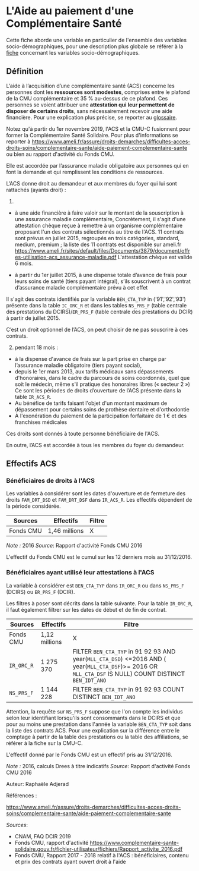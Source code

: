 # L'Aide au paiement d'une Complémentaire Santé 


Cette fiche aborde une variable en particulier de l'ensemble des variables socio-démographiques, pour une description plus globale se référer à la [fiche](../fiches/variables_sociodemo.md) 
concernant les variables socio-démographiques. 

## Définition 

L’aide à l’acquisition d’une complémentaire santé (ACS) 
concerne les personnes dont les **ressources sont modestes**, comprises entre le plafond de la CMU complémentaire et 35 % au-dessus de ce plafond. Ces personnes se voient attribuer une **attestation qui leur permettent de disposer de certains droits**, sans nécessairement recevoir une aide financière.
Pour une explication plus précise, se reporter au [glossaire](../glossaire/ACS.md).

Notez qu'à partir du 1er novembre 2019, l'ACS et la CMU-C fusionnent pour former la Complémentaire Santé Solidaire. 
Pour plus d'informations se reporter à <https://www.ameli.fr/assure/droits-demarches/difficultes-acces-droits-soins/complementaire-sante/aide-paiement-complementaire-sante>
ou bien au rapport d'activité du Fonds CMU.

Elle est accordée par l’assurance maladie obligatoire aux personnes qui en font la demande et qui remplissent les conditions de ressources.

L’ACS donne droit au demandeur et aux membres du foyer qui lui sont rattachés (ayants droit) :

1.  
-  à une aide financière à faire valoir sur le montant de la souscription à une assurance maladie complémentaire,
Concrètement, il s'agit d'une attestation chèque reçue à remettre à un organisme complémentaire proposant 
l'un des contrats sélectionnés au titre de l'ACS. 11 contrats sont prévus en juillet 2015,
regroupés en trois catégories, standard, medium, premium ; la liste des 11 contrats est disponible sur ameli.fr 
<https://www.ameli.fr/sites/default/files/Documents/3879/document/offres-utilisation-acs_assurance-maladie.pdf>
L'attestation chèque est valide 6 mois.

- à partir du 1er juillet 2015, à une dispense totale d’avance de frais pour leurs soins de santé (tiers payant intégral), 
s’ils souscrivent à un contrat d’assurance maladie complémentaire prévu à cet effet 

Il s'agit des contrats identifiés par la variable `BEN_CTA_TYP` in ('91','92','93') présente dans la table `IC_ORC_R` et dans les tables `NS_PRS_F` (table
centrale des prestations du DCIRS)/`ER_PRS_F` (table centrale des prestations du DCIR) à partir de juillet 2015.

C’est un droit optionnel de l’ACS, on peut choisir de ne pas souscrire à ces contrats.

2. pendant 18 mois :
 
- à la dispense d'avance de frais sur la part prise en charge par l’assurance maladie obligatoire (tiers payant social),
- depuis le 1er mars 2013, aux tarifs médicaux sans dépassements d'honoraires,  dans le cadre du parcours de soins coordonnés,
quel que soit le médecin, même s'il pratique des honoraires libres (« secteur 2 »)
Ce sont les périodes de droits d’ouverture de l’ACS présente dans la table `IR_ACS_R`. 
- Au bénéfice de tarifs faisant l'objet d'un montant maximum de dépassement pour certains soins de prothèse dentaire et d'orthodontie
- À l'exonération du paiement de la participation forfaitaire de 1 € et des franchises médicales

Ces droits sont donnés à toute personne bénéficiaire de l'ACS.

En outre, l’ACS est accordée à tous les membres du foyer du demandeur. 


## Effectifs ACS

### Bénéficiaires de droits à l'ACS

Les variables à considérer sont les dates d'ouverture et de fermeture des droits `FAM_DRT_DSD` et `FAM_DRT_DSF` dans `IR_ACS_R`. 
Les effectifs dépendent de la période considérée.

| Sources | Effectifs | Filtre |
| ---------| -------- | ----- |
| Fonds CMU | 1,46 millions| X |

*Note :* 2016
*Source*: Rapport d'activité Fonds CMU 2016

L'effectif du Fonds CMU est le cumul sur les 12 derniers mois au 31/12/2016. 


### Bénéficiaires ayant utilisé leur attestations à l'ACS

La variable à considérer est `BEN_CTA_TYP` dans `IR_ORC_R` ou dans `NS_PRS_F` (DCIRS) ou `ER_PRS_F` (DCIR). 

Les filtres à poser sont décrits dans la table suivante.
Pour la table `IR_ORC_R`, il faut également filtrer sur les dates de début et de fin de contrat.

| Sources | Effectifs | Filtre |
| ---------| -------- | ----- |
| Fonds CMU | 1,12 millions| X |
| `IR_ORC_R` |  1 275 370  |FILTER `BEN_CTA_TYP` in 91 92 93 AND year(`MLL_CTA_DSD`) <=2016 AND ( year(`MLL_CTA_DSF`)>= 2016 OR `MLL_CTA_DSF` IS NULL)  COUNT DISTINCT `BEN_IDT_ANO`|
| `NS_PRS_F` |  1 144 228  | FILTER `BEN_CTA_TYP` in 91 92 93 COUNT DISTINCT `BEN_IDT_ANO`|

Attention, la requête sur `NS_PRS_F` suppose que l'on compte les individus selon leur identifiant lorsqu'ils sont consommants dans le DCIRS 
et que pour au moins une prestation dans l'année la variable `BEN_CTA_TYP` soit dans la liste des contrats ACS. Pour une explication sur la 
différence entre le comptage à partir de la table des prestations ou la table des affiliations, se référer à la fiche sur la CMU-C. 

L'effectif donné par le Fonds CMU est  un effectif pris au 31/12/2016.

*Note :* 2016, calculs Drees à titre indicatifs
*Source*: Rapport d'activité Fonds CMU 2016

Auteur:
Raphaële Adjerad

Références :

https://www.ameli.fr/assure/droits-demarches/difficultes-acces-droits-soins/complementaire-sante/aide-paiement-complementaire-sante


*Sources*:
 - CNAM, FAQ DCIR 2019
 - Fonds CMU, rapport d'activité https://www.complementaire-sante-solidaire.gouv.fr/fichier-utilisateur/fichiers/Rapport_activite_2016.pdf 
 - Fonds CMU, Rapport 2017 - 2018 relatif à l'ACS : bénéficiaires, contenu et prix des contrats ayant ouvert droit à l'aide 
 